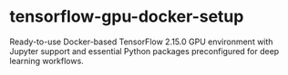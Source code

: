 # tensorflow-gpu-docker-setup
Ready-to-use Docker-based TensorFlow 2.15.0 GPU environment with Jupyter support and essential Python packages preconfigured for deep learning workflows.
